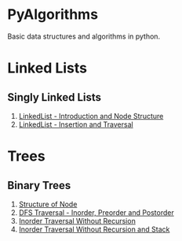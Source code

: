 # PyAlgorithms

Basic data structures and algorithms in python.

# Linked Lists

## Singly Linked Lists

1. [LinkedList - Introduction and Node Structure]
2. [LinkedList - Insertion and Traversal]

# Trees

## Binary Trees

1. [Structure of Node]
2. [DFS Traversal - Inorder, Preorder and Postorder]
3. [Inorder Traversal Without Recursion]
4. [Inorder Traversal Without Recursion and Stack]

[LinkedList - Introduction and Node Structure]: https://github.com/chinchponkli/pyalgorithms/blob/7507491089ed62268b4eac410fbd6c7e024a18f3/linkedlist/singly/linkedlist.py
[LinkedList - Insertion and Traversal]: https://github.com/chinchponkli/pyalgorithms/commit/7448cf140a2ac1fbda96f3d68857b0c8f6d5671d
[Structure of Node]: https://github.com/chinchponkli/pyalgorithms/blob/master/tree/binarytree/tree.py
[DFS Traversal - Inorder, Preorder and Postorder]: https://github.com/chinchponkli/pyalgorithms/blob/master/tree/binarytree/dfs.py
[Inorder Traversal Without Recursion]: https://github.com/chinchponkli/pyalgorithms/blob/master/tree/binarytree/inordeWithoutRecursion.py
[Inorder Traversal Without Recursion and Stack]: https://github.com/chinchponkli/pyalgorithms/blob/master/tree/binarytree/inorderWithoutRecursionAndStack.py
